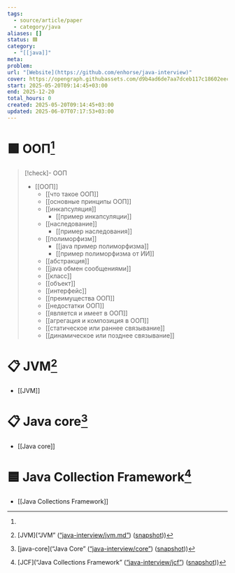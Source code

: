 ```yaml
---
tags:
  - source/article/paper
  - category/java
aliases: []
status: 🟦
category:
  - "[[java]]"
meta: 
problem: 
url: "[Website](https://github.com/enhorse/java-interview)"
cover: https://opengraph.githubassets.com/d9b4ad6de7aa7dceb117c18602eecdd1908dff42438fe981e79fccc3136fd6cf/enhorse/java-interview
start: 2025-05-20T09:14:45+03:00
end: 2025-12-20
total_hours: 0
created: 2025-05-20T09:14:45+03:00
updated: 2025-06-07T07:17:53+03:00
---
```


# 🟩 ООП[^1]
> [!check]- ООП
> - [[ООП]]
> 	- [[что такое ООП]]
> 	- [[основные принципы ООП]]
> 	- [[инкапсуляция]]
> 		- [[пример инкапсуляции]]
> 	- [[наследование]]
> 		- [[пример наследования]]
> 	- [[полиморфизм]]
> 		- [[java пример полиморфизма]]
> 		- [[пример полиморфизма от ИИ]]
> 	- [[абстракция]]
> 	- [[java обмен сообщениями]]
> 	- [[класс]]
> 	- [[объект]]
> 	- [[интерфейс]]
> 	- [[преимущества ООП]]
> 	- [[недостатки ООП]]
> 	- [[является и имеет в ООП]]
> 	- [[агрегация и композиция в ООП]]
> 	- [[статическое или раннее связывание]]
> 	- [[динамическое или позднее связывание]]

# 📋 JVM[^2]

- [[JVM]]

# 📋 Java core[^3]

- [[Java core]]

# 🟦 Java Collection Framework[^4]

- [[Java Collections Framework]]

[^1]:
[^2]:[JVM](“JVM” ([“java-interview/jvm.md”](zotero://select/library/items/UGH5TLJQ)) ([snapshot](zotero://open-pdf/library/items/IWGPPAD7?sel=article%20%3E%20div%3Afirst-child%20%3E%20h2&annotation=R738AJTH)))
[^3]: [java-core](“Java Core” ([“java-interview/core”](zotero://select/library/items/T3X9ZD57)) ([snapshot](zotero://open-pdf/library/items/2GAN5TQF?sel=article%20%3E%20div%3Afirst-of-type%20%3E%20h1&annotation=3KTIQPAR)))
[^4]: [JCF](“Java Collections Framework” ([“java-interview/jcf”](zotero://select/library/items/IKKYAIF7)) ([snapshot](zotero://open-pdf/library/items/UC6ZZ8YB?sel=article%20%3E%20div%3Afirst-of-type%20%3E%20h1&annotation=32EP7WM6)))

